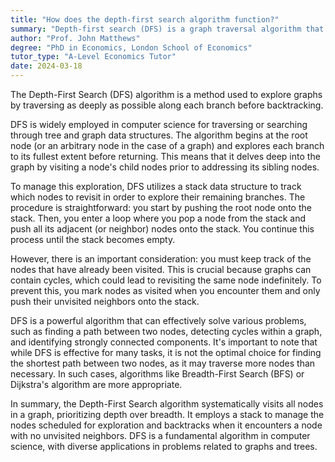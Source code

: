 ```yaml
---
title: "How does the depth-first search algorithm function?"
summary: "Depth-first search (DFS) is a graph traversal algorithm that explores nodes deeply before backtracking, allowing for thorough exploration of paths within the graph."
author: "Prof. John Matthews"
degree: "PhD in Economics, London School of Economics"
tutor_type: "A-Level Economics Tutor"
date: 2024-03-18
---
```


The Depth-First Search (DFS) algorithm is a method used to explore graphs by traversing as deeply as possible along each branch before backtracking.

DFS is widely employed in computer science for traversing or searching through tree and graph data structures. The algorithm begins at the root node (or an arbitrary node in the case of a graph) and explores each branch to its fullest extent before returning. This means that it delves deep into the graph by visiting a node's child nodes prior to addressing its sibling nodes.

To manage this exploration, DFS utilizes a stack data structure to track which nodes to revisit in order to explore their remaining branches. The procedure is straightforward: you start by pushing the root node onto the stack. Then, you enter a loop where you pop a node from the stack and push all its adjacent (or neighbor) nodes onto the stack. You continue this process until the stack becomes empty.

However, there is an important consideration: you must keep track of the nodes that have already been visited. This is crucial because graphs can contain cycles, which could lead to revisiting the same node indefinitely. To prevent this, you mark nodes as visited when you encounter them and only push their unvisited neighbors onto the stack.

DFS is a powerful algorithm that can effectively solve various problems, such as finding a path between two nodes, detecting cycles within a graph, and identifying strongly connected components. It's important to note that while DFS is effective for many tasks, it is not the optimal choice for finding the shortest path between two nodes, as it may traverse more nodes than necessary. In such cases, algorithms like Breadth-First Search (BFS) or Dijkstra's algorithm are more appropriate.

In summary, the Depth-First Search algorithm systematically visits all nodes in a graph, prioritizing depth over breadth. It employs a stack to manage the nodes scheduled for exploration and backtracks when it encounters a node with no unvisited neighbors. DFS is a fundamental algorithm in computer science, with diverse applications in problems related to graphs and trees.
    